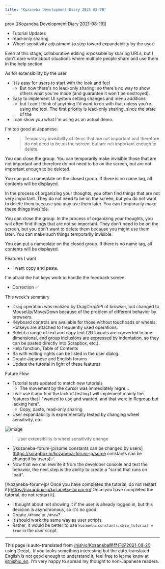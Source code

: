 ```yaml
---
title: "Kozaneba Development Diary 2021-08-20"
---
```


prev  [[Kozaneba Development Diary 2021-08-19]]

- Tutorial Updates
- read-only sharing
- Wheel sensitivity adjustment (a step toward expandability by the user)

Even at this stage, collaborative editing is possible by sharing URLs, but I don't dare write about situations where multiple people share and use them in the help section.

As for extensibility by the user
- It is easy for users to start with the look and feel
    - But now there's no lead-only sharing, so there's no way to show others what you've made (and guarantee it won't be destroyed).
- Easy to implement UI system setting changes and menu additions
    - but I can't think of anything I'd want to do with that unless you're using the tool.
The first priority is lead-only sharing, since the state of the
- I can show you what I'm using as an actual demo.

I'm too good at Japanese.
- > Temporary invisibility of items that are not important and therefore do not need to be on the screen, but are not important enough to delete.

You can close the group. You can temporarily make invisible those that are not important and therefore do not need to be on the screen, but are not important enough to be deleted.

You can put a nameplate on the closed group. If there is no name tag, all contents will be displayed.

In the process of organizing your thoughts, you often find things that are not very important. They do not need to be on the screen, but you do not want to delete them because you may use them later. You can temporarily make these things invisible.

You can close the group.
In the process of organizing your thoughts, you will often find things that are not so important. They don't need to be on the screen, but you don't want to delete them because you might use them later. You can make such things temporarily invisible.

You can put a nameplate on the closed group. If there is no name tag, all contents will be displayed.

Features I want
- I want copy and paste.

I'm afraid the hot keys work to handle the feedback screen.
- Correction ✅

This week's summary
- Drag operation was realized by DragDropAPI of browser, but changed to MouseUp/Move/Down because of the problem of different behavior by browsers.
- Keyboard controls are available for those without touchpads or wheels. Hotkeys are attached to frequently used operations.
- Select a range of text and copy text (2D layouts are converted to one-dimensional, and group inclusions are expressed by indentation, so they can be pasted directly into Scrapbox, etc.).
- Help function, Table of Contents
- Ba with editing rights can be listed in the user dialog.
- Create Japanese and English forums
- Update the tutorial in light of these features

Future Flow
- Tutorial tests updated to match new tutorials
    - The movement by the cursor was immediately regre...
- I will use it and find the lack of testing I will implement mainly the features that I "wanted to use and wanted, and that were in Regroup but lacking here".
    - Copy, paste, read-only sharing
- User expandability is experimentally tested by changing wheel sensitivity, etc.

![image](https://gyazo.com/18d8cd914bc2004ec54ffaef203cbc19/thumb/1000)


> User extensibility is wheel sensitivity change
- [/kozaneba-forum-jp/some constants can be changed by users](https://scrapbox.io/kozaneba-forum-jp/some constants can be changed by users)✅.
- Now that we can rewrite it from the developer console and test the behavior, the next step is the ability to create a "script that runs on load".


[/kozaneba-forum-jp/ Once you have completed the tutorial, do not restart it](https://scrapbox.io/kozaneba-forum-jp/ Once you have completed the tutorial, do not restart it).
- I thought about not showing it if the user is already logged in, but this decision is asynchronous, so it's no good.
- Create `/#home` or `/#new`?
- It should work the same way as user scripts.
- Rather, it would be better to use `kozaneba.constants.skip_tutorial = true` in the user script.

---
This page is auto-translated from [/nishio/Kozaneba開発日記2021-08-20](https://scrapbox.io/nishio/Kozaneba開発日記2021-08-20) using DeepL. If you looks something interesting but the auto-translated English is not good enough to understand it, feel free to let me know at [@nishio_en](https://twitter.com/nishio_en). I'm very happy to spread my thought to non-Japanese readers.